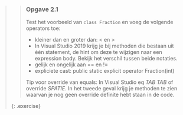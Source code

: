 >>### Opgave 2.1
>>
>>Test het voorbeeld van `class Fraction` en voeg de volgende operators toe: 
>>
>> * kleiner dan en groter dan: < en >
>> * In Visual Studio 2019 krijg je bij methoden die bestaan uit één statement, de hint om deze te wijzigen naar een expression body. Bekijk het verschil tussen beide notaties.
>> * gelijk en ongelijk aan == en != 
>> * expliciete cast: public static explicit operator Fraction(int)
>>
>>Tip voor override van equals: In Visual Studio eq *TAB TAB* of override *SPATIE*. In het tweede geval krijg je methoden te zien waarvan je nog geen override definite hebt staan in de code. 
>>
>>
>{: .exercise}
